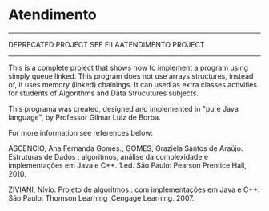 # Atendimento
- - - - - - - - - - - - - - - - - - - - - - -
DEPRECATED PROJECT SEE FILAATENDIMENTO PROJECT
- - - - - - - - - - - - - - - - - - - - - - - 

This is a complete project that shows how to implement a program using simply queue linked.
This program does not use arrays structures, instead of, it uses memory (linked) chainings.
It can used as extra classes activities for students of Algorithms and Data Strucutures subjects.

This programa was created, designed and implemented in "pure Java language", by Professor Gilmar Luiz de Borba.

For more information see references below:

ASCENCIO, Ana Fernanda Gomes.; GOMES, Graziela Santos de Araújo. Estruturas de Dados : 
algoritmos, análise da complexidade e implementações em Java e C++. 1.ed. São Paulo: Pearson Prentice Hall, 2010.

ZIVIANI, Nívio.  Projeto de algoritmos : com implementações em Java e C++. 
São Paulo. Thomson Learning ,Cengage Learning. 2007.

